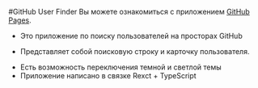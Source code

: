 #GitHub User Finder
Вы можете ознакомиться с приложением [GitHub Pages](https://zelelizaveta.github.io/GItHub_User_Finder/).

- Это приложение по поиску пользователей на просторах GitHub
* Представляет собой поисковую строку и карточку пользователя.
+ Есть возможность переключения темной и светлой темы
+ Приложение написано в связке Rexct + TypeScript
